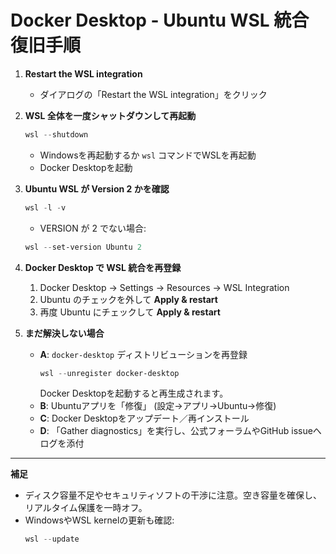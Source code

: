# Docker Desktop - Ubuntu WSL 統合復旧手順

1. **Restart the WSL integration**
   - ダイアログの「Restart the WSL integration」をクリック

2. **WSL 全体を一度シャットダウンして再起動**
   ```powershell
   wsl --shutdown
   ```
   - Windowsを再起動するか `wsl` コマンドでWSLを再起動  
   - Docker Desktopを起動

3. **Ubuntu WSL が Version 2 かを確認**
   ```powershell
   wsl -l -v
   ```
   - VERSION が 2 でない場合:
   ```powershell
   wsl --set-version Ubuntu 2
   ```

4. **Docker Desktop で WSL 統合を再登録**
   1. Docker Desktop → Settings → Resources → WSL Integration  
   2. Ubuntu のチェックを外して **Apply & restart**  
   3. 再度 Ubuntu にチェックして **Apply & restart**

5. **まだ解決しない場合**
   - **A**: `docker-desktop` ディストリビューションを再登録  
     ```powershell
     wsl --unregister docker-desktop
     ```
     Docker Desktopを起動すると再生成されます。
   - **B**: Ubuntuアプリを「修復」 (設定→アプリ→Ubuntu→修復)  
   - **C**: Docker Desktopをアップデート／再インストール  
   - **D**: 「Gather diagnostics」を実行し、公式フォーラムやGitHub issueへログを添付

---

**補足**
- ディスク容量不足やセキュリティソフトの干渉に注意。空き容量を確保し、リアルタイム保護を一時オフ。  
- WindowsやWSL kernelの更新も確認:
  ```powershell
  wsl --update
  ```
